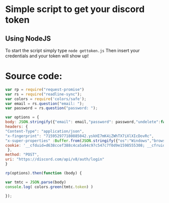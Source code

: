 # Simple script to get your discord token
## Using NodeJS

To start the script simply type 
```node gettoken.js```
Then insert your credentials and your token will show up!

# Source code:
```javascript 
var rp = require("request-promise")
var rs = require("readline-sync");
var colors = require('colors/safe');
var email = rs.question("email: ");
var password = rs.question("password: ");

var options = {
body: JSON.stringify({"email": email,"password": password,"undelete":false,"captcha_key":null,"login_source":null,"gift_code_sku_id":null}),
headers: {
"Content-Type": "application/json",
"x-fingerprint": "715952977180885042.yskHI7mK4iZWhTX7iXlXIcDovRc",
"x-super-properties" :Buffer.from(JSON.stringify({"os":"Windows","browser":"Chrome","device":"","browser_user_agent":"Mozilla/5.0 (Windows NT 10.0; Win64; x64) AppleWebKit/537.36 (KHTML, like Gecko) Chrome/83.0.4103.61 Safari/537.36","browser_version":"83.0.4103.61","os_version":"10","referring_domain":"discord.com","referrer_current":"","referring_domain_current":"","release_channel":"stable","client_build_number":60856,"client_event_source":null}), "utf-8").toString("base64"),
cookie: '__cfduid=d638ccef388c4ca5a94c97c547c7f0d9e1598555308; __cfruid=4d17c1a957fba3c0a08c74ea83114af675f7ef19-1598796039;'
 },
method: "POST",
uri: "https://discord.com/api/v8/auth/login"
}

rp(options).then(function (body) {

var tmtc = JSON.parse(body)
console.log( colors.green(tmtc.token) )

});
```

